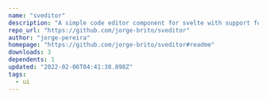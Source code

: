 ```yaml
---
name: "sveditor"
description: "A simple code editor component for svelte with support for syntax highlighting."
repo_url: "https://github.com/jorge-brito/sveditor"
author: "jorge-pereira"
homepage: "https://github.com/jorge-brito/sveditor#readme"
downloads: 3
dependents: 1
updated: "2022-02-06T04:41:38.898Z"
tags: 
  - ui
---
```

